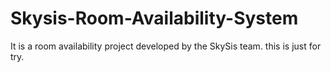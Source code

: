 # Skysis-Room-Availability-System
It is a room availability project developed by the SkySis team.
this is just for try.
